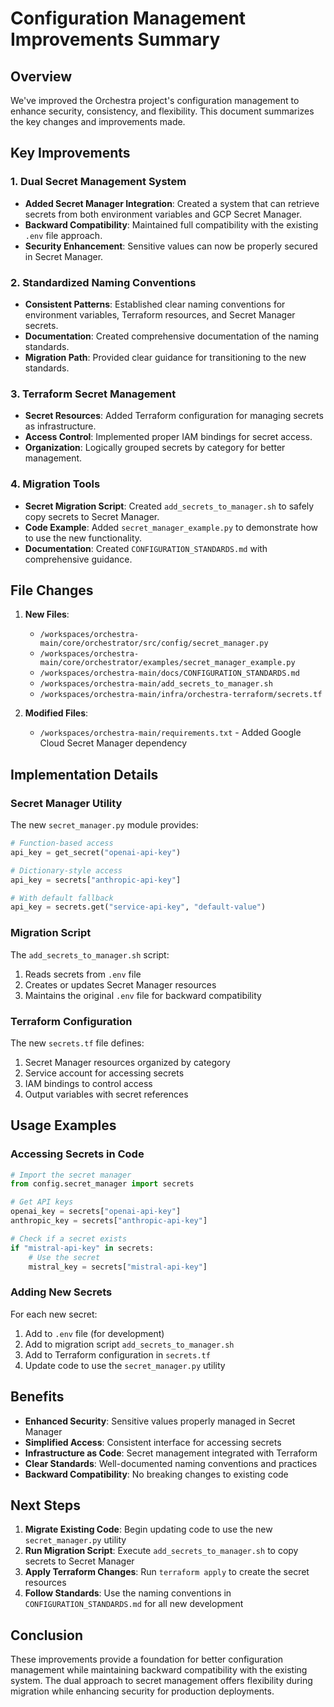 # Configuration Management Improvements Summary

## Overview

We've improved the Orchestra project's configuration management to enhance security, consistency, and flexibility. This document summarizes the key changes and improvements made.

## Key Improvements

### 1. Dual Secret Management System

- **Added Secret Manager Integration**: Created a system that can retrieve secrets from both environment variables and GCP Secret Manager.
- **Backward Compatibility**: Maintained full compatibility with the existing `.env` file approach.
- **Security Enhancement**: Sensitive values can now be properly secured in Secret Manager.

### 2. Standardized Naming Conventions

- **Consistent Patterns**: Established clear naming conventions for environment variables, Terraform resources, and Secret Manager secrets.
- **Documentation**: Created comprehensive documentation of the naming standards.
- **Migration Path**: Provided clear guidance for transitioning to the new standards.

### 3. Terraform Secret Management

- **Secret Resources**: Added Terraform configuration for managing secrets as infrastructure.
- **Access Control**: Implemented proper IAM bindings for secret access.
- **Organization**: Logically grouped secrets by category for better management.

### 4. Migration Tools

- **Secret Migration Script**: Created `add_secrets_to_manager.sh` to safely copy secrets to Secret Manager.
- **Code Example**: Added `secret_manager_example.py` to demonstrate how to use the new functionality.
- **Documentation**: Created `CONFIGURATION_STANDARDS.md` with comprehensive guidance.

## File Changes

1. **New Files**:
   - `/workspaces/orchestra-main/core/orchestrator/src/config/secret_manager.py`
   - `/workspaces/orchestra-main/core/orchestrator/examples/secret_manager_example.py`
   - `/workspaces/orchestra-main/docs/CONFIGURATION_STANDARDS.md`
   - `/workspaces/orchestra-main/add_secrets_to_manager.sh`
   - `/workspaces/orchestra-main/infra/orchestra-terraform/secrets.tf`

2. **Modified Files**:
   - `/workspaces/orchestra-main/requirements.txt` - Added Google Cloud Secret Manager dependency

## Implementation Details

### Secret Manager Utility

The new `secret_manager.py` module provides:

```python
# Function-based access
api_key = get_secret("openai-api-key")

# Dictionary-style access
api_key = secrets["anthropic-api-key"]

# With default fallback
api_key = secrets.get("service-api-key", "default-value")
```

### Migration Script

The `add_secrets_to_manager.sh` script:

1. Reads secrets from `.env` file
2. Creates or updates Secret Manager resources
3. Maintains the original `.env` file for backward compatibility

### Terraform Configuration

The new `secrets.tf` file defines:

1. Secret Manager resources organized by category
2. Service account for accessing secrets
3. IAM bindings to control access
4. Output variables with secret references

## Usage Examples

### Accessing Secrets in Code

```python
# Import the secret manager
from config.secret_manager import secrets

# Get API keys
openai_key = secrets["openai-api-key"]
anthropic_key = secrets["anthropic-api-key"]

# Check if a secret exists
if "mistral-api-key" in secrets:
    # Use the secret
    mistral_key = secrets["mistral-api-key"]
```

### Adding New Secrets

For each new secret:

1. Add to `.env` file (for development)
2. Add to migration script `add_secrets_to_manager.sh`
3. Add to Terraform configuration in `secrets.tf`
4. Update code to use the `secret_manager.py` utility

## Benefits

- **Enhanced Security**: Sensitive values properly managed in Secret Manager
- **Simplified Access**: Consistent interface for accessing secrets
- **Infrastructure as Code**: Secret management integrated with Terraform
- **Clear Standards**: Well-documented naming conventions and practices
- **Backward Compatibility**: No breaking changes to existing code

## Next Steps

1. **Migrate Existing Code**: Begin updating code to use the new `secret_manager.py` utility
2. **Run Migration Script**: Execute `add_secrets_to_manager.sh` to copy secrets to Secret Manager
3. **Apply Terraform Changes**: Run `terraform apply` to create the secret resources
4. **Follow Standards**: Use the naming conventions in `CONFIGURATION_STANDARDS.md` for all new development

## Conclusion

These improvements provide a foundation for better configuration management while maintaining backward compatibility with the existing system. The dual approach to secret management offers flexibility during migration while enhancing security for production deployments.
